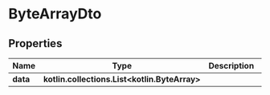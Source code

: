 
# ByteArrayDto

## Properties
Name | Type | Description | Notes
------------ | ------------- | ------------- | -------------
**data** | **kotlin.collections.List&lt;kotlin.ByteArray&gt;** |  |  [optional]



